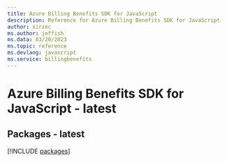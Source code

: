 ```yaml
---
title: Azure Billing Benefits SDK for JavaScript
description: Reference for Azure Billing Benefits SDK for JavaScript
author: xirzec
ms.author: jeffish
ms.data: 03/20/2023
ms.topic: reference
ms.devlang: javascript
ms.service: billingbenefits
---
```

# Azure Billing Benefits SDK for JavaScript - latest
## Packages - latest
[!INCLUDE [packages](billing-benefits-index.md)]